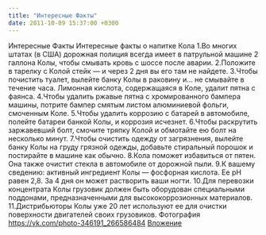 ```yaml
---
title: "Интересные Факты"
date: 2011-10-09 15:37:00 +0300
---
```


Интересные Факты
Интересные факты о напитке Кола
1.Во многих штатах (в США) дорожная полиция всегда имеет в патрульной машине 2 галлона Колы, чтобы смывать кровь с шоссе после аварии.
2.Положите в тарелку с Колой стейк — и через 2 дня вы его там не найдете.
3.Чтобы почистить туалет, вылейте банку Колы в раковину и... не смывайте в течение часа. Лимонная кислота, содержащаяся в Коле, удалит пятна с фаянса.
4.Чтобы удалить ржавые пятна с хромированного бампера машины, потрите бампер смятым листом алюминиевой фольги, смоченным Коле.
5.Чтобы удалить коррозию с батарей в автомобиле, полейте батареи банкой Колы, и коррозия исчезнет.
6.Чтобы раскрутить заржавевший болт, смочите тряпку Колой и обмотайте ею болт на несколько минут.
7.Чтобы очистить одежду от загрязнения, вылейте банку Колы на груду грязной одежды, добавьте стиральный порошок и постирайте в машине как обычно.
8.Кола поможет избавиться от пятен. Она также очистит стекла в автомобиле от дорожной пыли.
9.К вашему сведению: активный ингредиент Колы — фосфорная кислота. Ее рН равен 2,8. За 4 дня он может растворить ваши ногти.
10.Для перевозки концентрата Колы грузовик должен быть оборудован специальными поддонами, предназначенными для высококоррозионных материалов.
11.Дистрибьюторы Колы уже 20 лет используют ее для очистки поверхности двигателей своих грузовиков.
Фотография
<a class="vk-attach" href="https://vk.com/photo-346191_266586484">https://vk.com/photo-346191_266586484</a>
<a class="vk-attach" href="https://vk.com/photo-346191_266586484">Вложение</a>
